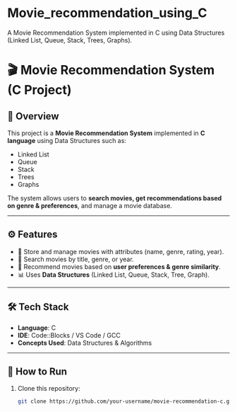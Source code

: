 # Movie_recommendation_using_C
A Movie Recommendation System implemented in C using Data Structures (Linked List, Queue, Stack, Trees, Graphs).

# 🎬 Movie Recommendation System (C Project)

## 📌 Overview
This project is a **Movie Recommendation System** implemented in **C language** using Data Structures such as:
- Linked List
- Queue
- Stack
- Trees
- Graphs  

The system allows users to **search movies, get recommendations based on genre & preferences**, and manage a movie database.

---

## ⚙️ Features
- 📂 Store and manage movies with attributes (name, genre, rating, year).  
- 🔎 Search movies by title, genre, or year.  
- 🎯 Recommend movies based on **user preferences & genre similarity**.  
- 📊 Uses **Data Structures** (Linked List, Queue, Stack, Tree, Graph).  

---

## 🛠 Tech Stack
- **Language**: C  
- **IDE**: Code::Blocks / VS Code / GCC  
- **Concepts Used**: Data Structures & Algorithms  

---

## 🚀 How to Run
1. Clone this repository:
   ```bash
   git clone https://github.com/your-username/movie-recommendation-c.git
